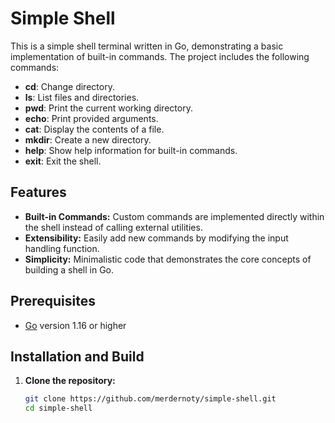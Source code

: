 # Simple Shell

This is a simple shell terminal written in Go, demonstrating a basic implementation of built-in commands. The project includes the following commands:

- **cd**: Change directory.
- **ls**: List files and directories.
- **pwd**: Print the current working directory.
- **echo**: Print provided arguments.
- **cat**: Display the contents of a file.
- **mkdir**: Create a new directory.
- **help**: Show help information for built-in commands.
- **exit**: Exit the shell.

## Features

- **Built-in Commands:** Custom commands are implemented directly within the shell instead of calling external utilities.
- **Extensibility:** Easily add new commands by modifying the input handling function.
- **Simplicity:** Minimalistic code that demonstrates the core concepts of building a shell in Go.

## Prerequisites

- [Go](https://golang.org/dl/) version 1.16 or higher

## Installation and Build

1. **Clone the repository:**

   ```bash
   git clone https://github.com/merdernoty/simple-shell.git
   cd simple-shell
